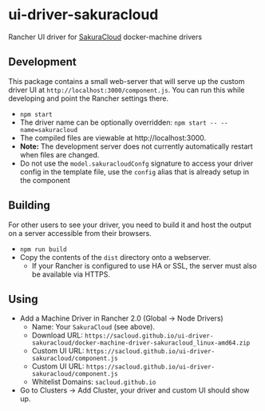 # ui-driver-sakuracloud
Rancher UI driver for [SakuraCloud](https://cloud.sakura.ad.jp) docker-machine drivers

## Development

This package contains a small web-server that will serve up the custom driver UI at `http://localhost:3000/component.js`.  You can run this while developing and point the Rancher settings there.
* `npm start`
* The driver name can be optionally overridden: `npm start -- --name=sakuracloud`
* The compiled files are viewable at http://localhost:3000.
* **Note:** The development server does not currently automatically restart when files are changed.
* Do not use the `model.sakuracloudConfg` signature to access your driver config in the template file, use the `config` alias that is already setup in the component

## Building

For other users to see your driver, you need to build it and host the output on a server accessible from their browsers.

* `npm run build`
* Copy the contents of the `dist` directory onto a webserver.
  * If your Rancher is configured to use HA or SSL, the server must also be available via HTTPS.

## Using

* Add a Machine Driver in Rancher 2.0 (Global -> Node Drivers)
  * Name: Your `SakuraCloud` (see above).
  * Download URL: `https://sacloud.github.io/ui-driver-sakuracloud/docker-machine-driver-sakuracloud_linux-amd64.zip`
  * Custom UI URL: `https://sacloud.github.io/ui-driver-sakuracloud/component.js`
  * Custom UI URL: `https://sacloud.github.io/ui-driver-sakuracloud/component.js`
  * Whitelist Domains: `sacloud.github.io`
* Go to Clusters -> Add Cluster, your driver and custom UI should show up.
